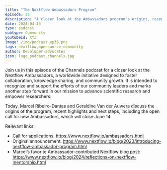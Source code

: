 ```yaml
---
title: "The Nextflow Ambassadors Program"
episode: 35
description: "A closer look at the Ambassadors program's origins, recent highlights and next steps."
date: 2024-04-16
type: podcast
subtype: Community
youtubeid: XYZ
image: /img/podcast_ep36.png
tags: nextflow,opensource,community
author: Developer advocates
icon: logo_podcast_channels.jpg
---
```


Join us in this episode of the Channels podcast for a closer look at the Nextflow Ambassadors, a worldwide initiative designed to foster collaboration, knowledge sharing, and community growth. It is intended to recognize and support the efforts of our community leaders and marks another step forward in our mission to advance scientific research and empower researchers.

Today, Marcel Ribeiro-Dantas and Geraldine Van der Auwera discuss the origins of the program, recent highlights and next steps, including the open call for new Ambassadors, which will close June 14. 


<!-- end-archive-description -->

Relevant links: 

- Call for applications: https://www.nextflow.io/ambassadors.html
- Original announcement: https://www.nextflow.io/blog/2023/introducing-nextflow-ambassador-program.html
- Marcel’s favorite Ambassador-contributed Nextflow blog post: https://www.nextflow.io/blog/2024/reflections-on-nextflow-mentorship.html